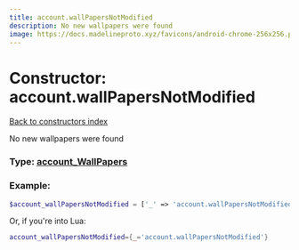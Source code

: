 ```yaml
---
title: account.wallPapersNotModified
description: No new wallpapers were found
image: https://docs.madelineproto.xyz/favicons/android-chrome-256x256.png
---
```

# Constructor: account.wallPapersNotModified  
[Back to constructors index](index.md)



No new wallpapers were found




### Type: [account\_WallPapers](../types/account_WallPapers.md)


### Example:

```php
$account_wallPapersNotModified = ['_' => 'account.wallPapersNotModified'];
```  


Or, if you're into Lua:

```lua
account_wallPapersNotModified={_='account.wallPapersNotModified'}

```


